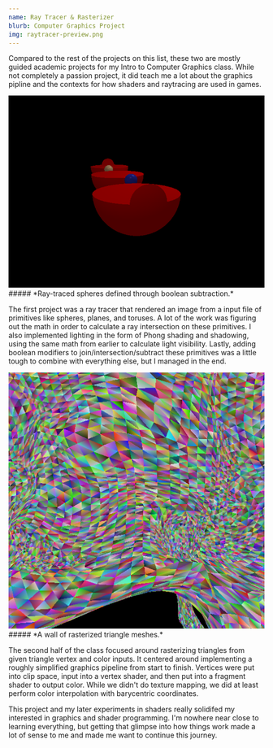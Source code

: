 ```yaml
---
name: Ray Tracer & Rasterizer
blurb: Computer Graphics Project
img: raytracer-preview.png
---
```


Compared to the rest of the projects on this list, these two are mostly guided academic projects for my Intro to Computer Graphics class. While not completely a passion project, it did teach me a lot about the graphics pipline and the contexts for how shaders and raytracing are used in games.

<img src="../assets/images/raytracer-boolean.png" alt="Screenshot of boolean intersection of ray-traced primitives." width="600px"/>
##### *Ray-traced spheres defined through boolean subtraction.*

The first project was a ray tracer that rendered an image from a input file of primitives like spheres, planes, and toruses. A lot of the work was figuring out the math in order to calculate a ray intersection on these primitives. I also implemented lighting in the form of Phong shading and shadowing, using the same math from earlier to calculate light visibility. Lastly, adding boolean modifiers to join/intersection/subtract these primitives was a little tough to combine with everything else, but I managed in the end.

<img src="../assets/images/rasterizer-swirlies.png" alt="Screenshot of a swirly wall of rasterized triangles." width="600px"/>
##### *A wall of rasterized triangle meshes.*

The second half of the class focused around rasterizing triangles from given triangle vertex and color inputs. It centered around implementing a roughly simplified graphics pipeline from start to finish. Vertices were put into clip space, input into a vertex shader, and then put into a fragment shader to output color. While we didn't do texture mapping, we did at least perform color interpolation with barycentric coordinates.

This project and my later experiments in shaders really solidifed my interested in graphics and shader programming. I'm nowhere near close to learning everything, but getting that glimpse into how things work made a lot of sense to me and made me want to continue this journey.